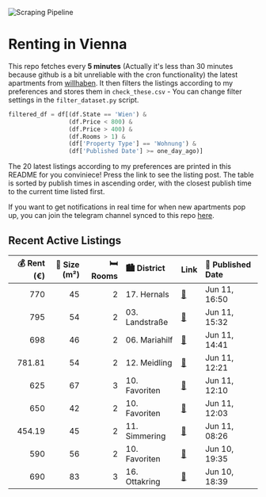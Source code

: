![Scraping Pipeline](https://github.com/AthomsG/renting-in-vienna/actions/workflows/run_pipeline.yml/badge.svg)


# Renting in Vienna

This repo fetches every **5 minutes** (Actually it's less than 30 minutes because github is a bit unreliable with the cron functionality) the latest apartments from [willhaben](https://www.willhaben.at/).
It then filters the listings according to my preferences and stores them in `check_these.csv` - You can change filter settings in the `filter_dataset.py` script.

```python
filtered_df = df[(df.State == 'Wien') & 
                 (df.Price < 800) &
                 (df.Price > 400) &
                 (df.Rooms > 1) &
                 (df['Property Type'] == 'Wohnung') &
                 (df['Published Date'] >= one_day_ago)]
```

The 20 latest listings according to my preferences are printed in this README for you conviniece! Press the link to see the listing post.
The table is sorted by publish times in ascending order, with the closest publish time to the current time listed first.

If you want to get notifications in real time for when new apartments pop up, you can join the telegram channel synced to this repo [here](https://t.me/+1HPAYOf5BSsyNTlk).

## Recent Active Listings

|   💰 Rent (€) |   📏 Size (m²) |   🛏️ Rooms | 🏙️ District    | Link                                                                                                                                                                                                                                                  | 📅 Published Date   |
|-------------:|--------------:|-----------:|:---------------|:------------------------------------------------------------------------------------------------------------------------------------------------------------------------------------------------------------------------------------------------------|:-------------------|
|       770    |            45 |          2 | 17. Hernals    | [🔗](https://www.willhaben.at/iad/immobilien/d/mietwohnungen/wien/wien-1170-hernals/sehr-sonnige-helle-eckwohnung---2-zimmer---hernalser-hauptstra%C3%9Fe-94-1623886021/)                                                                              | Jun 11, 16:50      |
|       795    |            54 |          2 | 03. Landstraße | [🔗](https://www.willhaben.at/iad/immobilien/d/mietwohnungen/wien/wien-1030-landstra%C3%9Fe/3.erdbergstrasse---provisionsfreie-charmante-2-zimmer-neubaumiete-direkt-beim-kardinal-naglplatz-2105617351/)                                              | Jun 11, 15:32      |
|       698    |            46 |          2 | 06. Mariahilf  | [🔗](https://www.willhaben.at/iad/immobilien/d/mietwohnungen/wien/wien-1060-mariahilf/g%C3%BCnstige-altbauwohnung-in-ruhiger-lage-direkt-an-der-mariahilfer-stra%C3%9Fe-vollm%C3%B6bliert-und-einzugsfertig-keine-provision-1535227526/)               | Jun 11, 14:41      |
|       781.81 |            54 |          2 | 12. Meidling   | [🔗](https://www.willhaben.at/iad/immobilien/d/mietwohnungen/wien/wien-1120-meidling/2-zimmer-altbau-mit-guter-anbindung-1974132361/)                                                                                                                  | Jun 11, 12:21      |
|       625    |            67 |          3 | 10. Favoriten  | [🔗](https://www.willhaben.at/iad/immobilien/d/mietwohnungen/wien/wien-1100-favoriten/wohnung-zu-vermieten--nachmieter-gesucht-1839362101/)                                                                                                            | Jun 11, 12:10      |
|       650    |            42 |          2 | 10. Favoriten  | [🔗](https://www.willhaben.at/iad/immobilien/d/mietwohnungen/wien/wien-1100-favoriten/entz%C3%BCckende-wohnung-nahe-u1-und-doch-ruhig-1322108036/)                                                                                                     | Jun 11, 12:03      |
|       454.19 |            45 |          2 | 11. Simmering  | [🔗](https://www.willhaben.at/iad/immobilien/d/mietwohnungen/wien/wien-1110-simmering/direktvergabe-nachmieter-gesucht-f%C3%BCr-sehr-sch%C3%B6ne&m%C3%B6blierte-2-zimmerwohnung-in-s80--und-u3-n%C3%A4he.-wiener-wohn-ticket-notwendig%21-1563699094/) | Jun 11, 08:26      |
|       590    |            56 |          2 | 10. Favoriten  | [🔗](https://www.willhaben.at/iad/immobilien/d/mietwohnungen/wien/wien-1100-favoriten/ruhig-gr%C3%BCn-&-perfekt-gelegen:-gemeindewohnung-in-1100-wien-zu-vergeben-981065082/)                                                                          | Jun 10, 19:35      |
|       690    |            83 |          3 | 16. Ottakring  | [🔗](https://www.willhaben.at/iad/immobilien/d/mietwohnungen/wien/wien-1160-ottakring/4-zimmer-gemeindewohnung-%28mind.-vor-31.10.2019-vormerk-notwendig%29-1514934250/)                                                                               | Jun 10, 18:39      |
